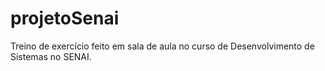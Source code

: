 # projetoSenai
Treino de exercício feito em sala de aula no curso de Desenvolvimento de Sistemas no SENAI.
